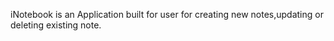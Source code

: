 iNotebook is an Application built for user for creating new notes,updating or deleting existing note.
